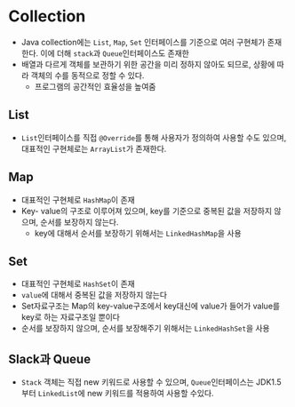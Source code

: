 # Collection

* Java collection에는 `List`, `Map`, `Set` 인터페이스를 기준으로 여러 구현체가 존재한다. 이에 더해 `stack`과 `Queue`인터페이스도 존재한
* 배열과 다르게 객체를 보관하기 위한 공간을 미리 정하지 않아도 되므로, 상황에 따라 객체의 수를 동적으로 정할 수 있다. 
  * 프로그램의 공간적인 효율성을 높여줌

## List

* `List`인터페이스를 직접 `@Override`를 통해 사용자가 정의하여 사용할 수도 있으며, 대표적인 구현체로는 `ArrayList`가 존재한다. 

## Map

* 대표적인 구현체로 `HashMap`이 존재
* Key- value의 구조로 이루어져 있으며, key를 기준으로 중복된 값을 저장하지 않으며, 순서를 보장하지 않는다.
  * key에 대해서 순서를 보장하기 위해서는 `LinkedHashMap`을 사용

## Set

* 대표적인 구현체로 `HashSet`이 존재
* `value`에 대해서 중복된 값을 저장하지 않는다
* Set자료구조는 Map의 key-value구조에서 key대신에 value가 들어가 value를 key로 하는 자료구조일 뿐이다
* 순서를 보장하지 않으며, 순서를 보장해주기 위해서는 `LinkedHashSet`을 사용

## Slack과 Queue

* `Stack` 객체는 직접 new 키워드로 사용할 수 있으며, `Queue`인터페이스는 JDK1.5부터 `LinkedList`에 new 키워드를 적용하여 사용할 수있다.